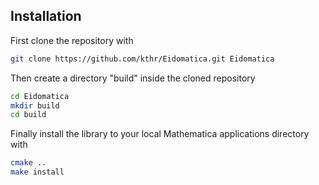 Installation
--------------
First clone the repository with
```bash
git clone https://github.com/kthr/Eidomatica.git Eidomatica
```
Then create a directory "build" inside the cloned repository
```bash
cd Eidomatica
mkdir build
cd build
```
Finally install the library to your local Mathematica applications directory 
with
```bash
cmake ..
make install
```
